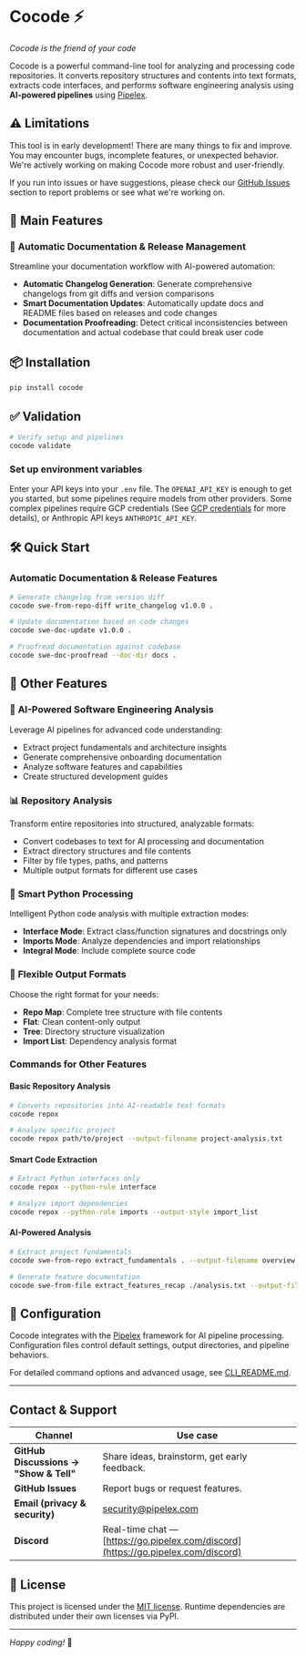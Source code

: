 # Cocode ⚡️

*Cocode is the friend of your code*

Cocode is a powerful command-line tool for analyzing and processing code repositories. It converts repository structures and contents into text formats, extracts code interfaces, and performs software engineering analysis using **AI-powered pipelines** using [Pipelex](https://github.com/Pipelex/pipelex).

## ⚠️ Limitations

This tool is in early development! There are many things to fix and improve. You may encounter bugs, incomplete features, or unexpected behavior. We're actively working on making Cocode more robust and user-friendly.

If you run into issues or have suggestions, please check our [GitHub Issues](https://github.com/Pipelex/cocode/issues) section to report problems or see what we're working on.

## 🚀 Main Features

### 📝 **Automatic Documentation & Release Management**
Streamline your documentation workflow with AI-powered automation:
- **Automatic Changelog Generation**: Generate comprehensive changelogs from git diffs and version comparisons
- **Smart Documentation Updates**: Automatically update docs and README files based on releases and code changes
- **Documentation Proofreading**: Detect critical inconsistencies between documentation and actual codebase that could break user code

## 📦 Installation

```bash
pip install cocode
```

## ✅ Validation

```bash
# Verify setup and pipelines
cocode validate
```


### Set up environment variables

Enter your API keys into your `.env` file. The `OPENAI_API_KEY` is enough to get you started, but some pipelines require models from other providers.
Some complex pipelines require GCP credentials (See [GCP credentials](https://docs.pipelex.com/pages/build-reliable-ai-workflows-with-pipelex/ai-plugins-for-multi-llm-workflows/#4-google-vertex-ai-configuration) for more details), or Anthropic API keys `ANTHROPIC_API_KEY`.

## 🛠️ Quick Start

### Automatic Documentation & Release Features
```bash
# Generate changelog from version diff
cocode swe-from-repo-diff write_changelog v1.0.0 .

# Update documentation based on code changes
cocode swe-doc-update v1.0.0 .

# Proofread documentation against codebase
cocode swe-doc-proofread --doc-dir docs .

```

## 🔧 Other Features

### 🤖 **AI-Powered Software Engineering Analysis**
Leverage AI pipelines for advanced code understanding:
- Extract project fundamentals and architecture insights
- Generate comprehensive onboarding documentation
- Analyze software features and capabilities
- Create structured development guides

### 📊 **Repository Analysis**
Transform entire repositories into structured, analyzable formats:
- Convert codebases to text for AI processing and documentation
- Extract directory structures and file contents
- Filter by file types, paths, and patterns
- Multiple output formats for different use cases

### 🐍 **Smart Python Processing**
Intelligent Python code analysis with multiple extraction modes:
- **Interface Mode**: Extract class/function signatures and docstrings only
- **Imports Mode**: Analyze dependencies and import relationships  
- **Integral Mode**: Include complete source code

### 🎯 **Flexible Output Formats**
Choose the right format for your needs:
- **Repo Map**: Complete tree structure with file contents
- **Flat**: Clean content-only output
- **Tree**: Directory structure visualization
- **Import List**: Dependency analysis format

### Commands for Other Features

#### Basic Repository Analysis
```bash
# Converts repositories into AI-readable text formats
cocode repox

# Analyze specific project
cocode repox path/to/project --output-filename project-analysis.txt
```

#### Smart Code Extraction
```bash
# Extract Python interfaces only
cocode repox --python-rule interface

# Analyze import dependencies
cocode repox --python-rule imports --output-style import_list
```

#### AI-Powered Analysis
```bash
# Extract project fundamentals
cocode swe-from-repo extract_fundamentals . --output-filename overview.json

# Generate feature documentation
cocode swe-from-file extract_features_recap ./analysis.txt --output-filename features.md
```

## 🔧 Configuration

Cocode integrates with the [Pipelex](https://github.com/Pipelex/pipelex) framework for AI pipeline processing. Configuration files control default settings, output directories, and pipeline behaviors.

For detailed command options and advanced usage, see [CLI_README.md](CLI_README.md).

---

## Contact & Support

| Channel                                | Use case                                                                  |
| -------------------------------------- | ------------------------------------------------------------------------- |
| **GitHub Discussions → "Show & Tell"** | Share ideas, brainstorm, get early feedback.                              |
| **GitHub Issues**                      | Report bugs or request features.                                          |
| **Email (privacy & security)**         | [security@pipelex.com](mailto:security@pipelex.com)                       |
| **Discord**                            | Real-time chat — [https://go.pipelex.com/discord](https://go.pipelex.com/discord) |

## 📝 License

This project is licensed under the [MIT license](LICENSE). Runtime dependencies are distributed under their own licenses via PyPI.

---

*Happy coding!* 🚀
